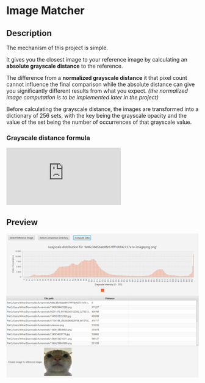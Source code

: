 # Image Matcher

## Description

The mechanism of this project is simple.

It gives you the closest image to your reference image by calculating an **absolute grayscale distance** to the reference.

The difference from a **normalized grayscale distance** it that pixel count  cannot influence the final comparison while the absolute distance can give you significantly different results from what you expect. *(the normalized image computation is to be implemented later in the project)*

Before calculating the grayscale distance, the images are transformed into a dictionary of 256 sets, with the key being the grayscale opacity and the value of the set being the number of occurrences of that grayscale value. 

### Grayscale distance formula

![Grayscale distance formula](https://latex.codecogs.com/gif.latex?distance%28a%2C%20b%29%20%3D%20%5Csum_%7Bi%3D0%7D%5E%7B255%7D%20%7Ca_i%20-%20b_i%7C)

## Preview

![Image](resources/preview_image.png)
